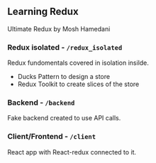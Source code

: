 ## Learning Redux
Ultimate Redux by Mosh Hamedani

### Redux isolated - `/redux_isolated`

Redux fundomentals covered in isolation insilde.

- Ducks Pattern to design a store
- Redux Toolkit to create slices of the store

### Backend - `/backend`

Fake backend created to use API calls.

### Client/Frontend - `/client`

React app with React-redux connected to it.
